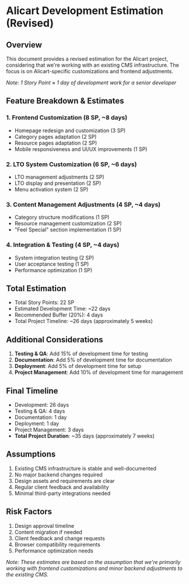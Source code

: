 # Alicart Development Estimation (Revised)

## Overview
This document provides a revised estimation for the Alicart project, considering that we're working with an existing CMS infrastructure. The focus is on Alicart-specific customizations and frontend adjustments.

*Note: 1 Story Point ≈ 1 day of development work for a senior developer*

## Feature Breakdown & Estimates

### 1. Frontend Customization (8 SP, ~8 days)
- Homepage redesign and customization (3 SP)
- Category pages adaptation (2 SP)
- Resource pages adaptation (2 SP)
- Mobile responsiveness and UI/UX improvements (1 SP)

### 2. LTO System Customization (6 SP, ~6 days)
- LTO management adjustments (2 SP)
- LTO display and presentation (2 SP)
- Menu activation system (2 SP)

### 3. Content Management Adjustments (4 SP, ~4 days)
- Category structure modifications (1 SP)
- Resource management customization (2 SP)
- "Feel Special" section implementation (1 SP)

### 4. Integration & Testing (4 SP, ~4 days)
- System integration testing (2 SP)
- User acceptance testing (1 SP)
- Performance optimization (1 SP)

## Total Estimation
- Total Story Points: 22 SP
- Estimated Development Time: ~22 days
- Recommended Buffer (20%): 4 days
- Total Project Timeline: ~26 days (approximately 5 weeks)

## Additional Considerations
1. **Testing & QA**: Add 15% of development time for testing
2. **Documentation**: Add 5% of development time for documentation
3. **Deployment**: Add 5% of development time for setup
4. **Project Management**: Add 10% of development time for management

## Final Timeline
- Development: 26 days
- Testing & QA: 4 days
- Documentation: 1 day
- Deployment: 1 day
- Project Management: 3 days
- **Total Project Duration**: ~35 days (approximately 7 weeks)

## Assumptions
1. Existing CMS infrastructure is stable and well-documented
2. No major backend changes required
3. Design assets and requirements are clear
4. Regular client feedback and availability
5. Minimal third-party integrations needed

## Risk Factors
1. Design approval timeline
2. Content migration if needed
3. Client feedback and change requests
4. Browser compatibility requirements
5. Performance optimization needs

*Note: These estimates are based on the assumption that we're primarily working with frontend customizations and minor backend adjustments to the existing CMS.* 